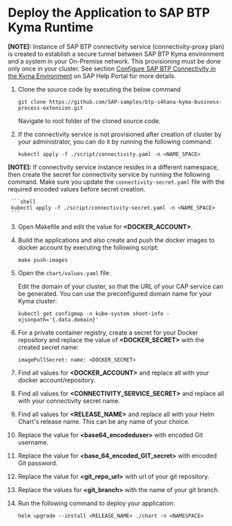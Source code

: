 # Deploy the Application to SAP BTP Kyma Runtime

 **[NOTE]:** Instance of SAP BTP connectivity service (connectivity-proxy plan) is created to establish a secure tunnel between SAP BTP Kyma environment and a system in your On-Premise network. This provisioning must be done only once in your cluster. See section [Configure SAP BTP Connectivity in the Kyma Environment](https://help.sap.com/docs/BTP/65de2977205c403bbc107264b8eccf4b/0c035010a9d64cc8a02d872829c7fa75.html) on SAP Help Portal for more details.


1. Clone the source code by executing the below command

    ```shell
    git clone https://github.com/SAP-samples/btp-s4hana-kyma-business-process-extension.git
    ```
    
   Navigate to root folder of the cloned source code.

 2. If the connectivity service is not provisioned after creation of cluster by your administrator, you can do it by running the following command:
     
     ```shell
     kubectl apply -f ./script/connectivity.yaml -n <NAME_SPACE>
     ```

 **[NOTE]:** If connectivity service instance resides in a different namespace, then create the secret for connectivity service by running the following command.
 Make sure you update the `connectivity-secret.yaml` file with the required encoded values before secret creation.

     ```shell
     kubectl apply -f ./script/connectivity-secret.yaml -n <NAME_SPACE>
     ```

3. Open Makefile and edit the value for **<DOCKER_ACCOUNT>**.

4. Build the applications and also create and push the docker images to docker account by executing the following script:

    ```shell
    make push-images
    ```

5. Open the `chart/values.yaml` file:

    Edit the domain of your cluster, so that the URL of your CAP service can be generated. You can use the preconfigured domain name for your Kyma cluster:

    ```shell
    kubectl get configmap -n kube-system shoot-info -ojsonpath='{.data.domain}'
    ```

6. For a private container registry, create a secret for your Docker repository and replace the value of **<DOCKER_SECRET>** with the created secret name:

    ```shell
    imagePullSecret: name: <DOCKER_SECRET>
    ```

7. Find all values for **<DOCKER_ACCOUNT>** and replace all with your docker account/repository.

8. Find all values for **<CONNECTIVITY_SERVICE_SECRET>** and replace all with your connectivity secret name.

9. Find all values for **<RELEASE_NAME>** and replace all with your Helm Chart's release name. This can be any name of your choice.

10. Replace the value for **<base64_encodeduser>** with encoded Git username.

11. Replace the value for **<base_64_encoded_GIT_secret>** with encoded Git password.

12. Replace the value for **<git_repo_url>** with url of your git repository.

13. Replace the values for **<git_branch>** with the name of your git branch.

14. Run the following command to deploy your application:

    ```shell
    helm upgrade --install <RELEASE_NAME> ./chart -n <NAMESPACE>
    ```
